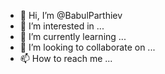 - 👋 Hi, I’m @BabulParthiev
- 👀 I’m interested in ...
- 🌱 I’m currently learning ...
- 💞️ I’m looking to collaborate on ...
- 📫 How to reach me ...

<!---
BabulParthiev/BabulParthiev is a ✨ special ✨ repository because its `README.md` (this file) appears on your GitHub profile.
You can click the Preview link to take a look at your changes.
--->

